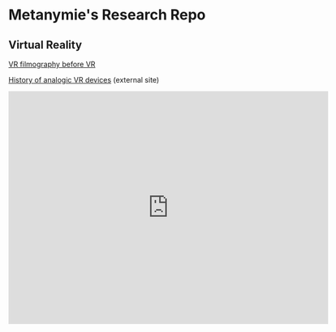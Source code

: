 # Metanymie's Research Repo

## Virtual Reality
[VR filmography before VR](https://metanymie.github.io/vr_films)

[History of analogic VR devices](https://www.vrs.org.uk/virtual-reality/history.html)  (external site)

<iframe src='http://www.criticalcommons.org/Members/TestUser8/clips/april-fools-joke-about-virtual-reality/embed_view' frameborder='0' width='630' height='460'></iframe>
